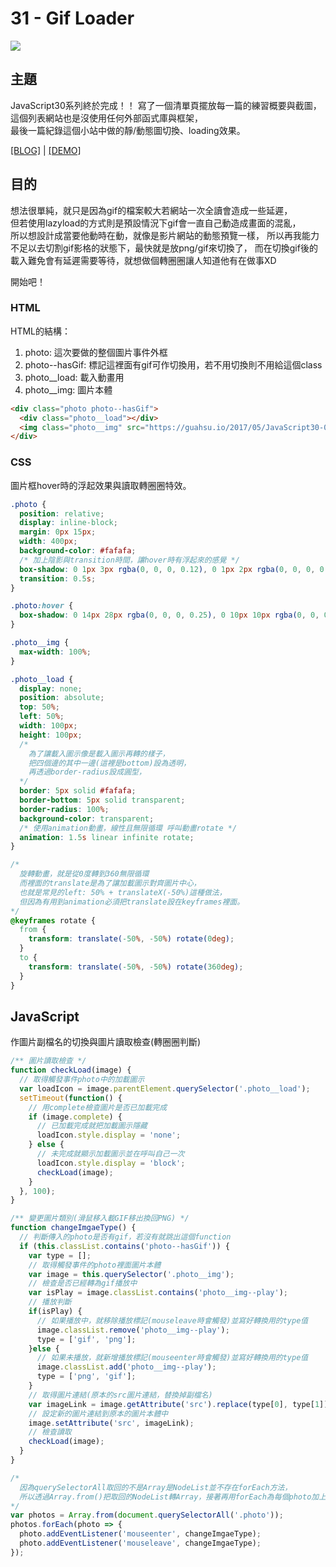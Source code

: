 # 31 - Gif Loader

![](https://guahsu.io/2017/11/JavaScript30-30-Whack-A-Mole/demo31.gif)

## **主題**
JavaScript30系列終於完成！！
寫了一個清單頁擺放每一篇的練習概要與截圖，  
這個列表網站也是沒使用任何外部函式庫與框架，  
最後一篇紀錄這個小站中做的靜/動態圖切換、loading效果。

[[BLOG]](https://guahsu.io/2017/11/JavaScript30-Final-Gif-Loader/) | [[DEMO]](https://guahsu.io/JavaScript30/31_Gif-Loader/index-GuaHsu.html)

## 目的
想法很單純，就只是因為gif的檔案較大若網站一次全讀會造成一些延遲，  
但若使用lazyload的方式則是預設情況下gif會一直自己動造成畫面的混亂，  
所以想設計成當要他動時在動，就像是影片網站的動態預覽一樣，
所以再我能力不足以去切割gif影格的狀態下，最快就是放png/gif來切換了，
而在切換gif後的載入難免會有延遲需要等待，就想做個轉圈圈讓人知道他有在做事XD

開始吧！

### HTML
HTML的結構：
1. photo: 這次要做的整個圖片事件外框
2. photo--hasGif: 標記這裡面有gif可作切換用，若不用切換則不用給這個class
3. photo__load: 載入動畫用
4. photo__img: 圖片本體
  
```html
<div class="photo photo--hasGif">
  <div class="photo__load"></div>
  <img class="photo__img" src="https://guahsu.io/2017/05/JavaScript30-01-Java-Script-Drum-Kit/demo1.png">
</div>
```

### CSS
圖片框hover時的浮起效果與讀取轉圈圈特效。
```css
.photo {
  position: relative;  
  display: inline-block; 
  margin: 0px 15px;
  width: 400px;
  background-color: #fafafa;
  /* 加上陰影與transition時間，讓hover時有浮起來的感覺 */
  box-shadow: 0 1px 3px rgba(0, 0, 0, 0.12), 0 1px 2px rgba(0, 0, 0, 0.24);
  transition: 0.5s;
}

.photo:hover {
  box-shadow: 0 14px 28px rgba(0, 0, 0, 0.25), 0 10px 10px rgba(0, 0, 0, 0.22);
}

.photo__img {
  max-width: 100%;
}

.photo__load {
  display: none;
  position: absolute;
  top: 50%;
  left: 50%;
  width: 100px;
  height: 100px;
  /* 
    為了讓載入圖示像是載入圖示再轉的樣子，
    把四個邊的其中一邊(這裡是bottom)設為透明，
    再透過border-radius設成圓型，
  */
  border: 5px solid #fafafa;
  border-bottom: 5px solid transparent;
  border-radius: 100%;
  background-color: transparent;
  /* 使用animation動畫，線性且無限循環 呼叫動畫rotate */
  animation: 1.5s linear infinite rotate;
}

/* 
  旋轉動畫，就是從0度轉到360無限循環
  而裡面的translate是為了讓加載圖示對齊圖片中心，
  也就是常見的left: 50% + translateX(-50%)這種做法，
  但因為有用到animation必須把translate設在keyframes裡面。
*/
@keyframes rotate {
  from {
    transform: translate(-50%, -50%) rotate(0deg);
  }
  to {
    transform: translate(-50%, -50%) rotate(360deg);
  }
}
```

## JavaScript
作圖片副檔名的切換與圖片讀取檢查(轉圈圈判斷)
```javascript
/** 圖片讀取檢查 */
function checkLoad(image) {
  // 取得觸發事件photo中的加載圖示
  var loadIcon = image.parentElement.querySelector('.photo__load');
  setTimeout(function() {
    // 用complete檢查圖片是否已加載完成
    if (image.complete) {
      // 已加載完成就把加載圖示隱藏
      loadIcon.style.display = 'none';
    } else {
      // 未完成就顯示加載圖示並在呼叫自己一次
      loadIcon.style.display = 'block';
      checkLoad(image);
    }
  }, 100);
}

/** 變更圖片類別(滑鼠移入載GIF移出換回PNG) */
function changeImgaeType() {
  // 判斷傳入的photo是否有gif，若沒有就跳出這個function
  if (this.classList.contains('photo--hasGif')) {
    var type = [];
    // 取得觸發事件的photo裡面圖片本體
    var image = this.querySelector('.photo__img');
    // 檢查是否已經轉為gif播放中
    var isPlay = image.classList.contains('photo__img--play');
    // 播放判斷
    if(isPlay) {
      // 如果播放中，就移除播放標記(mouseleave時會觸發)並寫好轉換用的type值
      image.classList.remove('photo__img--play');
      type = ['gif', 'png'];
    }else {
      // 如果未播放，就新增播放標記(mouseenter時會觸發)並寫好轉換用的type值
      image.classList.add('photo__img--play');
      type = ['png', 'gif'];
    }
    // 取得圖片連結(原本的src圖片連結，替換掉副檔名)
    var imageLink = image.getAttribute('src').replace(type[0], type[1]);
    // 設定新的圖片連結到原本的圖片本體中
    image.setAttribute('src', imageLink);
    // 檢查讀取
    checkLoad(image);
  }
}

/*
  因為querySelectorAll取回的不是Array是NodeList並不存在forEach方法，
  所以透過Array.from()把取回的NodeList轉Array，接著再用forEach為每個photo加上滑鼠事件的監聽 
*/
var photos = Array.from(document.querySelectorAll('.photo'));
photos.forEach(photo => {
  photo.addEventListener('mouseenter', changeImgaeType);
  photo.addEventListener('mouseleave', changeImgaeType);
});
```